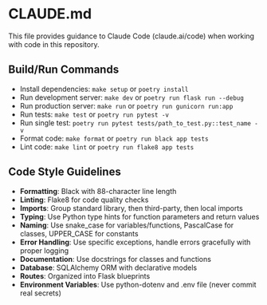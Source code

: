 # CLAUDE.md

This file provides guidance to Claude Code (claude.ai/code) when working with code in this repository.

## Build/Run Commands
- Install dependencies: `make setup` or `poetry install`
- Run development server: `make dev` or `poetry run flask run --debug`
- Run production server: `make run` or `poetry run gunicorn run:app`
- Run tests: `make test` or `poetry run pytest -v`
- Run single test: `poetry run pytest tests/path_to_test.py::test_name -v`
- Format code: `make format` or `poetry run black app tests`
- Lint code: `make lint` or `poetry run flake8 app tests`

## Code Style Guidelines
- **Formatting**: Black with 88-character line length
- **Linting**: Flake8 for code quality checks
- **Imports**: Group standard library, then third-party, then local imports
- **Typing**: Use Python type hints for function parameters and return values
- **Naming**: Use snake_case for variables/functions, PascalCase for classes, UPPER_CASE for constants
- **Error Handling**: Use specific exceptions, handle errors gracefully with proper logging
- **Documentation**: Use docstrings for classes and functions
- **Database**: SQLAlchemy ORM with declarative models
- **Routes**: Organized into Flask blueprints
- **Environment Variables**: Use python-dotenv and .env file (never commit real secrets)